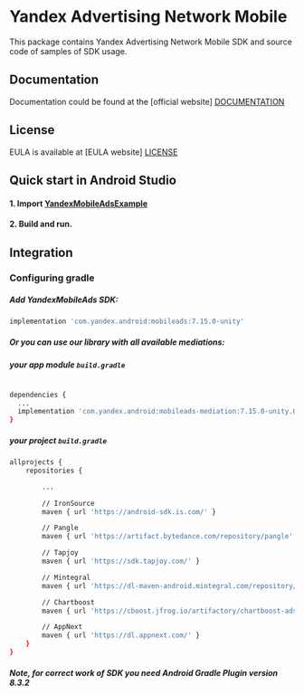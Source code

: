 # Yandex Advertising Network Mobile
This package contains Yandex Advertising Network Mobile SDK and source code of samples of SDK usage.

## Documentation
Documentation could be found at the [official website] [DOCUMENTATION]

## License
EULA is available at [EULA website] [LICENSE]

## Quick start in Android Studio

#### 1. Import [YandexMobileAdsExample](https://github.com/yandexmobile/yandex-ads-sdk-android/tree/master/YandexMobileAdsExample)

#### 2. Build and run.

## Integration

### Configuring gradle

##### Add YandexMobileAds SDK:

```sh
implementation 'com.yandex.android:mobileads:7.15.0-unity'
```

##### Or you can use our library with all available mediations:

##### your app module ``build.gradle ``

```sh

dependencies {
  ...
  implementation 'com.yandex.android:mobileads-mediation:7.15.0-unity.0'
}
```

##### your project ``build.gradle ``

```sh
allprojects {
    repositories {

        ...

        // IronSource
        maven { url 'https://android-sdk.is.com/' }

        // Pangle
        maven { url 'https://artifact.bytedance.com/repository/pangle' }

        // Tapjoy
        maven { url 'https://sdk.tapjoy.com/' }

        // Mintegral
        maven { url 'https://dl-maven-android.mintegral.com/repository/mbridge_android_sdk_oversea'}

        // Chartboost
        maven { url 'https://cboost.jfrog.io/artifactory/chartboost-ads/' }

        // AppNext
        maven { url 'https://dl.appnext.com/' }
    }
}
```


##### Note, for correct work of SDK you need Android Gradle Plugin version 8.3.2

[DOCUMENTATION]: https://tech.yandex.com/mobile-ads/
[LICENSE]: https://legal.yandex.com/partner_ch/
